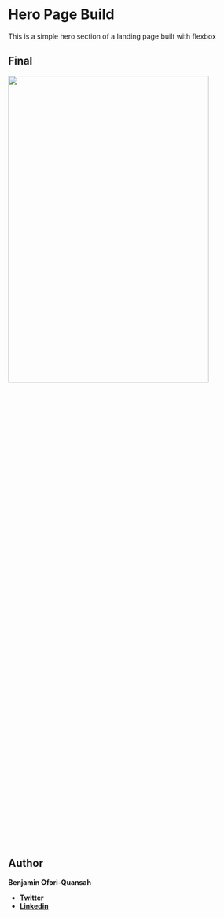 # Hero Page Build

This is a simple hero section of a landing page built with flexbox

## Final

<img src="https://raw.githubusercontent.com/essilfiequansah/Navbar-with-Flexbox/main/screenshots/Screenshots.png" width="90%"  height="40%"/>

## Author

**Benjamin Ofori-Quansah**

- [**Twitter**](https://twitter.com/essilfiequansah)
- [**Linkedin**](https://www.linkedin.com/in/essilfiequansah/)
